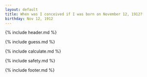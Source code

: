 ```yaml
---
layout: default
title: When was I conceived if I was born on November 12, 1912?
birthday: Nov 12, 1912
---
```


{% include header.md %}

{% include guess.md %}

{% include calculate.md %}

{% include safety.md %}

{% include footer.md %}



